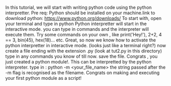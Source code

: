 In this tutorial, we will start with writing python code using the python interpretter.
Pre req: Python should be installed on your machine.link to download python:  https://www.python.org/downloads/
To start with, open your terminal and type in python
Python interpretter will start in the interactive mode. you can type in commands and the interpreter will execute them.
Try some commands on your own , like print('Hey!'), 2+2, 4 == 3, bin(45), hex(18)... etc.
Great, so now we know how to activate the python interpretter in interactive mode. (looks just like a terminal right?)
now create a file ending with the extension .py (look at tut2.py in this directory)
type in any commands you know of till now.
save the file. Congrats , you just created a python module!. This can be interpretted by the python interpreter.
type in :
python -m <your_file_name>
the string passed after the -m flag is recognised as the filename.
Congrats on making and executing your first python module as a script!
